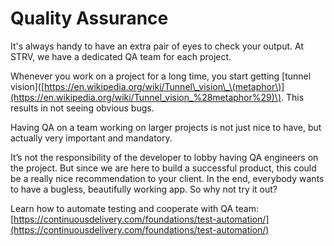 # Quality Assurance

It's always handy to have an extra pair of eyes to check your output. At STRV, we have a dedicated QA team for each project.

Whenever you work on a project for a long time, you start getting \[tunnel vision\]\([https://en.wikipedia.org/wiki/Tunnel\_vision\_\(metaphor\)](https://en.wikipedia.org/wiki/Tunnel_vision_%28metaphor%29)\). This results in not seeing obvious bugs.

Having QA on a team working on larger projects is not just nice to have, but actually very important and mandatory.

It’s not the responsibility of the developer to lobby having QA engineers on the project. But since we are here to build a successful product, this could be a really nice recommendation to your client. In the end, everybody wants to have a bugless, beautifully working app. So why not try it out?

Learn how to automate testing and cooperate with QA team: [https://continuousdelivery.com/foundations/test-automation/](https://continuousdelivery.com/foundations/test-automation/)

